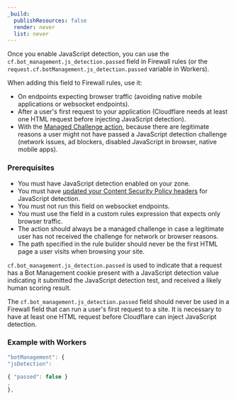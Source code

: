 ```yaml
---
_build:
  publishResources: false
  render: never
  list: never
---
```


Once you enable JavaScript detection, you can use the `cf.bot_management.js_detection.passed` field in Firewall rules (or the `request.cf.botManagement.js_detection.passed` variable in Workers).

When adding this field to Firewall rules, use it:

- On endpoints expecting browser traffic (avoiding native mobile applications or websocket endpoints).
- After a user's first request to your application (Cloudflare needs at least one HTML request before injecting JavaScript detection).
- With the [Managed Challenge action](/fundamentals/get-started/concepts/cloudflare-challenges/#managed-challenge-recommended), because there are legitimate reasons a user might not have passed a JavaScript detection challenge (network issues, ad blockers, disabled JavaScript in browser, native mobile apps).

### Prerequisites

- You must have JavaScript detection enabled on your zone. 
- You must have [updated your Content Security Policy headers](/bots/reference/javascript-detections/#if-you-have-a-content-security-policy-csp) for JavaScript detection.
- You must not run this field on websocket endpoints. 
- You must use the field in a custom rules expression that expects only browser traffic.
- The action should always be a managed challenge in case a legitimate user has not received the challenge for network or browser reasons.
- The path specified in the rule builder should never be the first HTML page a user visits when browsing your site. 

`cf.bot_management.js_detection.passed` is used to indicate that a request has a Bot Management cookie present with a JavaScript detection value indicating it submitted the JavaScript detection test, and received a likely human scoring result. 

The `cf.bot_management.js_detection.passed` field should never be used in a Firewall field that can run a user's first request to a site. It is necessary to have at least one HTML request before Cloudflare can inject JavaScript detection. 

### Example with Workers

```js
"botManagement": {
"jsDetection":

{ "passed": false }
,
},
```